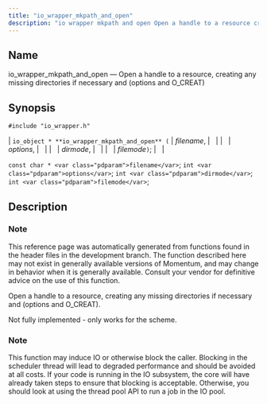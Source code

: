 ```yaml
---
title: "io_wrapper_mkpath_and_open"
description: "io wrapper mkpath and open Open a handle to a resource creating any missing directories if necessary and options and O CREAT io object io wrapper mkpath and open filename options dirmode filemode const char filename int options int dirmode int filemode This reference page was automatically generated from functions..."
---
```


<a name="apis.io_wrapper_mkpath_and_open"></a> 
## Name

io_wrapper_mkpath_and_open — Open a handle to a resource, creating any missing directories if necessary and (options and O_CREAT)

## Synopsis

`#include "io_wrapper.h"`

| `io_object * **io_wrapper_mkpath_and_open** (` | <var class="pdparam">filename</var>, |   |
|   | <var class="pdparam">options</var>, |   |
|   | <var class="pdparam">dirmode</var>, |   |
|   | <var class="pdparam">filemode</var>`)`; |   |

`const char * <var class="pdparam">filename</var>`;
`int <var class="pdparam">options</var>`;
`int <var class="pdparam">dirmode</var>`;
`int <var class="pdparam">filemode</var>`;<a name="idp53843072"></a> 
## Description

### Note

This reference page was automatically generated from functions found in the header files in the development branch. The function described here may not exist in generally available versions of Momentum, and may change in behavior when it is generally available. Consult your vendor for definitive advice on the use of this function.

Open a handle to a resource, creating any missing directories if necessary and (options and O_CREAT).

Not fully implemented - only works for the scheme.

### Note

This function may induce IO or otherwise block the caller. Blocking in the scheduler thread will lead to degraded performance and should be avoided at all costs. If your code is running in the IO subsystem, the core will have already taken steps to ensure that blocking is acceptable. Otherwise, you should look at using the thread pool API to run a job in the IO pool.